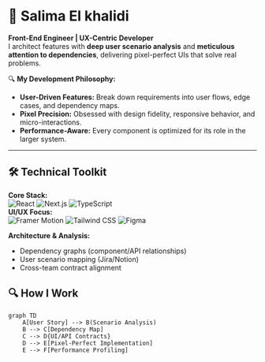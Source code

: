 # 👋 Salima El khalidi  
**Front-End Engineer | UX-Centric Developer**  
I architect features with **deep user scenario analysis** and **meticulous attention to dependencies**, delivering pixel-perfect UIs that solve real problems.  

🔍 **My Development Philosophy:**  
- **User-Driven Features:** Break down requirements into user flows, edge cases, and dependency maps.  
- **Pixel Precision:** Obsessed with design fidelity, responsive behavior, and micro-interactions.  
- **Performance-Aware:** Every component is optimized for its role in the larger system.  

---

## 🛠️ Technical Toolkit  
**Core Stack:**  
![React](https://img.shields.io/badge/-React-61DAFB?logo=react&logoColor=black) 
![Next.js](https://img.shields.io/badge/-Next.js-000000?logo=next.js) 
![TypeScript](https://img.shields.io/badge/-TypeScript-3178C6?logo=typescript)  
**UI/UX Focus:**  
![Framer Motion](https://img.shields.io/badge/-Framer_Motion-0055FF?logo=framer) 
![Tailwind CSS](https://img.shields.io/badge/-Tailwind-06B6D4?logo=tailwind-css) 
![Figma](https://img.shields.io/badge/-Figma-F24E1E?logo=figma)  

**Architecture & Analysis:**  
- Dependency graphs (component/API relationships)  
- User scenario mapping (Jira/Notion)  
- Cross-team contract alignment  



## 🔍 How I Work  
```mermaid
graph TD
    A[User Story] --> B(Scenario Analysis)
    B --> C[Dependency Map]
    C --> D{UI/API Contracts}
    D --> E[Pixel-Perfect Implementation]
    E --> F[Performance Profiling]
